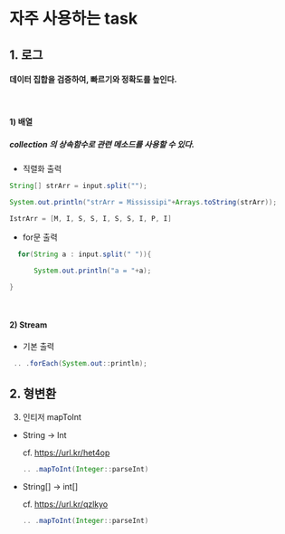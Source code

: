 # 자주 사용하는 task

## 1. 로그

#### 데이터 집합을 검증하여, 빠르기와 정확도를 높인다. 

<br/>

#### 1) 배열
##### collection 의 상속함수로 관련 메소드를 사용할 수 있다. 

   - 직렬화 출력
   ```java
  String[] strArr = input.split(""); 
  
  System.out.println("strArr = Mississipi"+Arrays.toString(strArr)); 
  
  IstrArr = [M, I, S, S, I, S, S, I, P, I]
  ```

   - for문 출력
   ```java
     for(String a : input.split(" ")){  
  
         System.out.println("a = "+a);
  
   } 
   ```
  <br/>


####  2) Stream
- 기본 출력 

 ```java
  .. .forEach(System.out::println);
  ```


## 2. 형변환

3. 인티저 mapToInt
   
   

- String -> Int 
  
  cf. https://url.kr/het4op
   ```java
  .. .mapToInt(Integer::parseInt)
   ```

- String[] -> int[] 
  
  cf. https://url.kr/qzlkyo
   ```java
  .. .mapToInt(Integer::parseInt)
   ```


     



